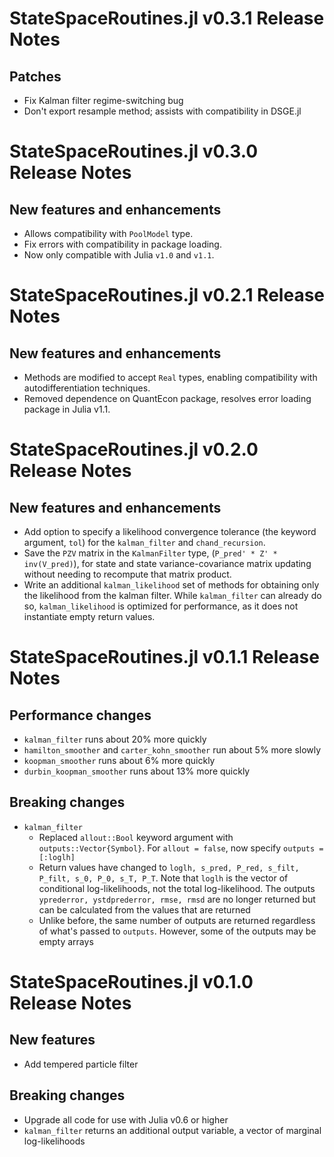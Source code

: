 # StateSpaceRoutines.jl v0.3.1 Release Notes

## Patches
- Fix Kalman filter regime-switching bug
- Don't export resample method; assists with compatibility in DSGE.jl

# StateSpaceRoutines.jl v0.3.0 Release Notes

## New features and enhancements
- Allows compatibility with `PoolModel` type.
- Fix errors with compatibility in package loading.
- Now only compatible with Julia `v1.0` and `v1.1`.

# StateSpaceRoutines.jl v0.2.1 Release Notes

## New features and enhancements
- Methods are modified to accept `Real` types, enabling compatibility with autodifferentiation techniques.
- Removed dependence on QuantEcon package, resolves error loading package in Julia v1.1.

# StateSpaceRoutines.jl v0.2.0 Release Notes

## New features and enhancements
- Add option to specify a likelihood convergence tolerance (the keyword argument, `tol`) for the `kalman_filter` and `chand_recursion`.
- Save the `PZV` matrix in the `KalmanFilter` type, (`P_pred' * Z' * inv(V_pred)`), for state and state variance-covariance matrix updating without needing to recompute that matrix product.
- Write an additional `kalman_likelihood` set of methods for obtaining only the likelihood from the kalman filter. While `kalman_filter` can already do so, `kalman_likelihood` is optimized for performance, as it does not instantiate empty return values.

# StateSpaceRoutines.jl v0.1.1 Release Notes

## Performance changes

- `kalman_filter` runs about 20% more quickly
- `hamilton_smoother` and `carter_kohn_smoother` run about 5% more slowly
- `koopman_smoother` runs about 6% more quickly
- `durbin_koopman_smoother` runs about 13% more quickly

## Breaking changes

- `kalman_filter`
  + Replaced `allout::Bool` keyword argument with `outputs::Vector{Symbol}`. For `allout = false`, now specify `outputs = [:loglh]`
  + Return values have changed to `loglh, s_pred, P_red, s_filt, P_filt, s_0, P_0, s_T, P_T`. Note that `loglh` is the vector of conditional log-likelihoods, not the total log-likelihood. The outputs `yprederror, ystdprederror, rmse, rmsd` are no longer returned but can be calculated from the values that are returned
  + Unlike before, the same number of outputs are returned regardless of what's passed to `outputs`. However, some of the outputs may be empty arrays

# StateSpaceRoutines.jl v0.1.0 Release Notes

## New features

- Add tempered particle filter

## Breaking changes

- Upgrade all code for use with Julia v0.6 or higher
- `kalman_filter` returns an additional output variable, a vector of marginal log-likelihoods
